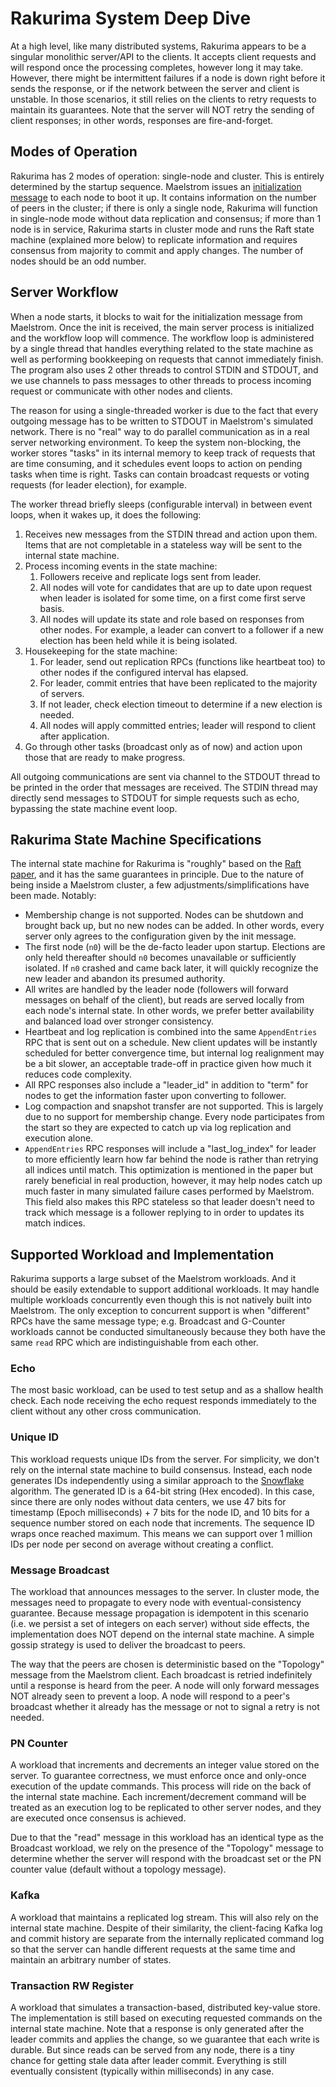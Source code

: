 # Rakurima System Deep Dive

At a high level, like many distributed systems, Rakurima appears to be a singular monolithic server/API to the clients. It accepts client requests and will respond once the processing completes, however long it may take. However, there might be intermittent failures if a node is down right before it sends the response, or if the network between the server and client is unstable. In those scenarios, it still relies on the clients to retry requests to maintain its guarantees. Note that the server will NOT retry the sending of client responses; in other words, responses are fire-and-forget.

## Modes of Operation
Rakurima has 2 modes of operation: single-node and cluster. This is entirely determined by the startup sequence. Maelstrom issues an [initialization message](https://github.com/jepsen-io/maelstrom/blob/main/doc/protocol.md#initialization) to each node to boot it up. It contains information on the number of peers in the cluster; if there is only a single node, Rakurima will function in single-node mode without data replication and consensus; if more than 1 node is in service, Rakurima starts in cluster mode and runs the Raft state machine (explained more below) to replicate information and requires consensus from majority to commit and apply changes. The number of nodes should be an odd number.

## Server Workflow
When a node starts, it blocks to wait for the initialization message from Maelstrom. Once the init is received, the main server process is initialized and the workflow loop will commence. The workflow loop is administered by a single thread that handles everything related to the state machine as well as performing bookkeeping on requests that cannot immediately finish. The program also uses 2 other threads to control STDIN and STDOUT, and we use channels to pass messages to other threads to process incoming request or communicate with other nodes and clients.

The reason for using a single-threaded worker is due to the fact that every outgoing message has to be written to STDOUT in Maelstrom's simulated network. There is no "real" way to do parallel communication as in a real server networking environment. To keep the system non-blocking, the worker stores "tasks" in its internal memory to keep track of requests that are time consuming, and it schedules event loops to action on pending tasks when time is right. Tasks can contain broadcast requests or voting requests (for leader election), for example.

The worker thread briefly sleeps (configurable interval) in between event loops, when it wakes up, it does the following:
1. Receives new messages from the STDIN thread and action upon them. Items that are not completable in a stateless way will be sent to the internal state machine.
2. Process incoming events in the state machine:
   1. Followers receive and replicate logs sent from leader.
   2. All nodes will vote for candidates that are up to date upon request when leader is isolated for some time, on a first come first serve basis.
   3. All nodes will update its state and role based on responses from other nodes. For example, a leader can convert to a follower if a new election has been held while it is being isolated.
3. Housekeeping for the state machine:
   1. For leader, send out replication RPCs (functions like heartbeat too) to other nodes if the configured interval has elapsed.
   2. For leader, commit entries that have been replicated to the majority of servers.
   3. If not leader, check election timeout to determine if a new election is needed.
   4. All nodes will apply committed entries; leader will respond to client after application.
4. Go through other tasks (broadcast only as of now) and action upon those that are ready to make progress.

All outgoing communications are sent via channel to the STDOUT thread to be printed in the order that messages are received. The STDIN thread may directly send messages to STDOUT for simple requests such as echo, bypassing the state machine event loop.

## Rakurima State Machine Specifications
The internal state machine for Rakurima is "roughly" based on the [Raft paper](https://raft.github.io/raft.pdf), and it has the same guarantees in principle. Due to the nature of being inside a Maelstrom cluster, a few adjustments/simplifications have been made. Notably:
* Membership change is not supported. Nodes can be shutdown and brought back up, but no new nodes can be added. In other words, every server only agrees to the configuration given by the init message.
* The first node (`n0`) will be the de-facto leader upon startup. Elections are only held thereafter should `n0` becomes unavailable or sufficiently isolated. If `n0` crashed and came back later, it will quickly recognize the new leader and abandon its presumed authority.
* All writes are handled by the leader node (followers will forward messages on behalf of the client), but reads are served locally from each node's internal state. In other words, we prefer better availability and balanced load over stronger consistency.
* Heartbeat and log replication is combined into the same `AppendEntries` RPC that is sent out on a schedule. New client updates will be instantly scheduled for better convergence time, but internal log realignment may be a bit slower, an acceptable trade-off in practice given how much it reduces code complexity.
* All RPC responses also include a "leader_id" in addition to "term" for nodes to get the information faster upon converting to follower.
* Log compaction and snapshot transfer are not supported. This is largely due to no support for membership change. Every node participates from the start so they are expected to catch up via log replication and execution alone.
* `AppendEntries` RPC responses will include a "last_log_index" for leader to more efficiently learn how far behind the node is rather than retrying all indices until match. This optimization is mentioned in the paper but rarely beneficial in real production, however, it may help nodes catch up much faster in many simulated failure cases performed by Maelstrom. This field also makes this RPC stateless so that leader doesn't need to track which message is a follower replying to in order to updates its match indices.

## Supported Workload and Implementation
Rakurima supports a large subset of the Maelstrom workloads. And it should be easily extendable to support additional workloads. It may handle multiple workloads concurrently even though this is not natively built into Maelstrom. The only exception to concurrent support is when "different" RPCs have the same message type; e.g. Broadcast and G-Counter workloads cannot be conducted simultaneously because they both have the same `read` RPC which are indistinguishable from each other.

### Echo
The most basic workload, can be used to test setup and as a shallow health check. Each node receiving the echo request responds immediately to the client without any other cross communication.

### Unique ID
This workload requests unique IDs from the server. For simplicity, we don't rely on the internal state machine to build consensus. Instead, each node generates IDs independently using a similar approach to the [Snowflake](https://blog.x.com/engineering/en_us/a/2010/announcing-snowflake) algorithm. The generated ID is a 64-bit string (Hex encoded). In this case, since there are only nodes without data centers, we use 47 bits for timestamp (Epoch milliseconds) + 7 bits for the node ID, and 10 bits for a sequence number stored on each node that increments. The sequence ID wraps once reached maximum. This means we can support over 1 million IDs per node per second on average without creating a conflict.

### Message Broadcast
The workload that announces messages to the server. In cluster mode, the messages need to propagate to every node with eventual-consistency guarantee. Because message propagation is idempotent in this scenario (i.e. we persist a set of integers on each server) without side effects, the implementation does NOT depend on the internal state machine. A simple gossip strategy is used to deliver the broadcast to peers.

The way that the peers are chosen is deterministic based on the "Topology" message from the Maelstrom client. Each broadcast is retried indefinitely until a response is heard from the peer. A node will only forward messages NOT already seen to prevent a loop. A node will respond to a peer's broadcast whether it already has the message or not to signal a retry is not needed.

### PN Counter
A workload that increments and decrements an integer value stored on the server. To guarantee correctness, we must enforce once and only-once execution of the update commands. This process will ride on the back of the internal state machine. Each increment/decrement command will be treated as an execution log to be replicated to other server nodes, and they are executed once consensus is achieved.

Due to that the "read" message in this workload has an identical type as the Broadcast workload, we rely on the presence of the "Topology" message to determine whether the server will respond with the broadcast set or the PN counter value (default without a topology message).

### Kafka
A workload that maintains a replicated log stream. This will also rely on the internal state machine. Despite of their similarity, the client-facing Kafka log and commit history are separate from the internally replicated command log so that the server can handle different requests at the same time and maintain an arbitrary number of states.

### Transaction RW Register
A workload that simulates a transaction-based, distributed key-value store. The implementation is still based on executing requested commands on the internal state machine. Note that a response is only generated after the leader commits and applies the change, so we guarantee that each write is durable. But since reads can be served from any node, there is a tiny chance for getting stale data after leader commit. Everything is still eventually consistent (typically within milliseconds) in any case.
